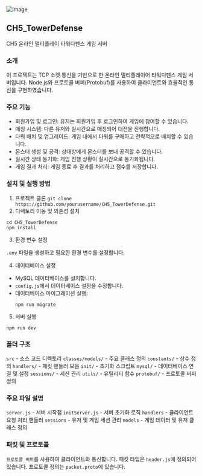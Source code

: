 ![image](https://github.com/user-attachments/assets/56bba555-b861-4f4e-ac27-a7590b8671fd)



## CH5_TowerDefense
CH5 온라인 멀티플레이 타워디펜스 게임 서버

### 소개
이 프로젝트는 TCP 소켓 통신을 기반으로 한 온라인 멀티플레이어 타워디펜스 게임 서버입니다. Node.js와 프로토콜 버퍼(Protobuf)를 사용하여 클라이언트와 효율적인 통신을 구현하였습니다.

### 주요 기능
- 회원가입 및 로그인: 유저는 회원가입 후 로그인하여 게임에 참여할 수 있습니다.
- 매칭 시스템: 다른 유저와 실시간으로 매칭되어 대전을 진행합니다.
- 타워 배치 및 업그레이드: 게임 내에서 타워를 구매하고 전략적으로 배치할 수 있습니다.
- 몬스터 생성 및 공격: 상대방에게 몬스터를 보내 공격할 수 있습니다.
- 실시간 상태 동기화: 게임 진행 상황이 실시간으로 동기화됩니다.
- 게임 결과 처리: 게임 종료 후 결과를 처리하고 점수를 저장합니다.

### 설치 및 실행 방법
1. 프로젝트 클론
```git clone https://github.com/yourusername/CH5_TowerDefense.git```
2. 디렉토리 이동 및 의존성 설치
```
cd CH5_TowerDefense
npm install
```
3. 환경 변수 설정

`.env` 파일을 생성하고 필요한 환경 변수를 설정합니다.

4. 데이터베이스 설정

- MySQL 데이터베이스를 설치합니다.
- `config.js`에서 데이터베이스 설정을 수정합니다.
- 데이터베이스 마이그레이션 실행:
  ```
  npm run migrate
  ```

5. 서버 실행
```
npm run dev
```

### 폴더 구조
`src` - 소스 코드 디렉토리
`classes/models/` - 주요 클래스 정의
`constants/` - 상수 정의
`handlers/` - 패킷 핸들러 모음
`init/` - 초기화 스크립트
`mysql/` - 데이터베이스 연결 및 설정
`sessions/` - 세션 관리
`utils/` - 유틸리티 함수
`protobuf/` - 프로토콜 버퍼 정의

### 주요 파일 설명
`server.js` - 서버 시작점
`initServer.js` - 서버 초기화 로직
`handlers` - 클라이언트 요청 처리 핸들러
`sessions` - 유저 및 게임 세션 관리
`models` - 게임 데이터 및 유저 클래스 정의

### 패킷 및 프로토콜
`프로토콜 버퍼`를 사용하여 클라이언트와 통신합니다.
패킷 타입은 `header.js`에 정의되어 있습니다.
프로토콜 정의는 `packet.proto`에 있습니다.
